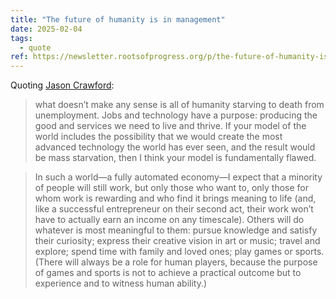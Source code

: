 ```yaml
---
title: "The future of humanity is in management"
date: 2025-02-04
tags:
  - quote
ref: https://newsletter.rootsofprogress.org/p/the-future-of-humanity-is-in-management
---
```



Quoting [Jason Crawford](https://newsletter.rootsofprogress.org/p/the-future-of-humanity-is-in-management):

> what doesn’t make any sense is all of humanity starving to death from unemployment. Jobs and technology have a purpose: producing the good and services we need to live and thrive. If your model of the world includes the possibility that we would create the most advanced technology the world has ever seen, and the result would be mass starvation, then I think your model is fundamentally flawed.

> In such a world—a fully automated economy—I expect that a minority of people will still work, but only those who want to, only those for whom work is rewarding and who find it brings meaning to life (and, like a successful entrepreneur on their second act, their work won’t have to actually earn an income on any timescale). Others will do whatever is most meaningful to them: pursue knowledge and satisfy their curiosity; express their creative vision in art or music; travel and explore; spend time with family and loved ones; play games or sports. (There will always be a role for human players, because the purpose of games and sports is not to achieve a practical outcome but to experience and to witness human ability.)